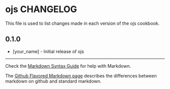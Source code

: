 ojs CHANGELOG
==============

This file is used to list changes made in each version of the ojs cookbook.

0.1.0
-----
- [your_name] - Initial release of ojs

- - -
Check the [Markdown Syntax Guide](http://daringfireball.net/projects/markdown/syntax) for help with Markdown.

The [Github Flavored Markdown page](http://github.github.com/github-flavored-markdown/) describes the differences between markdown on github and standard markdown.
